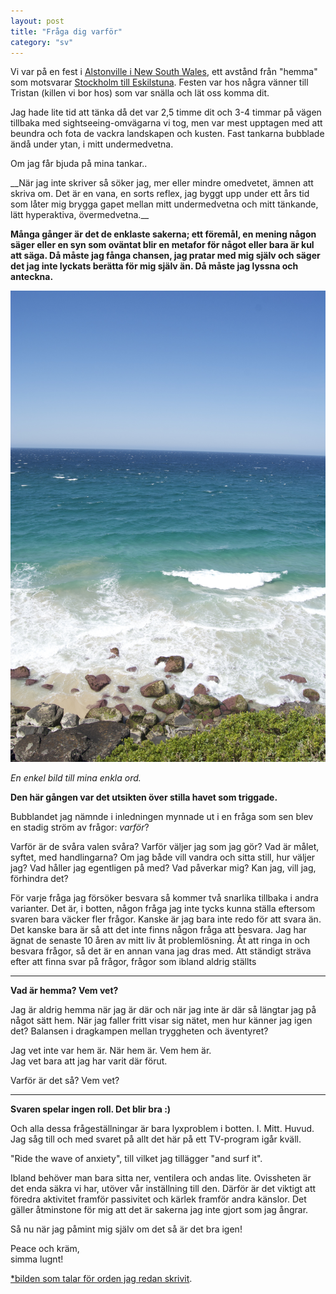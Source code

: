 ```yaml
---
layout: post
title: "Fråga dig varför"
category: "sv"
---
```


Vi var på en fest i [Alstonville i New South Wales](http://goo.gl/maps/FVp4f),
ett avstånd från "hemma" som motsvarar [Stockholm till
Eskilstuna](http://goo.gl/maps/ADJ5n). Festen var hos några vänner till Tristan
(killen vi bor hos) som var snälla och lät oss komma dit.

Jag hade lite tid att tänka då det var 2,5 timme dit och 3-4 timmar på vägen
tillbaka med sightseeing-omvägarna vi tog, men var mest upptagen med att
beundra och fota de vackra landskapen och kusten. Fast tankarna bubblade ändå
under ytan, i mitt undermedvetna.

Om jag får bjuda på mina tankar..

<div class="row-fluid">
<div class="span6" markdown="1">
__När jag inte skriver så söker jag, mer eller mindre omedvetet, ämnen att
skriva om. Det är en vana, en sorts reflex, jag byggt upp under ett års tid som
låter mig brygga gapet mellan mitt undermedvetna och mitt tänkande, lätt
hyperaktiva, övermedvetna.__

__Många gånger är det de enklaste sakerna; ett föremål, en mening någon säger
eller en syn som oväntat blir en metafor för något eller bara är kul att säga.
Då måste jag fånga chansen, jag pratar med mig själv och säger det jag inte
lyckats berätta för mig själv än. Då måste jag lyssna och anteckna.__
</div>
<div class="span6" markdown="1">
<img src="/img/131104/DSC_6313.jpg" />

_En enkel bild till mina enkla ord._
</div>
</div>

__Den här gången var det utsikten över stilla havet som triggade.__

Bubblandet jag nämnde i inledningen mynnade ut i en fråga som sen blev en
stadig ström av frågor: _varför_?

Varför är de svåra valen svåra? Varför väljer jag som jag gör? Vad är målet,
syftet, med handlingarna? Om jag både vill vandra och sitta still, hur väljer
jag? Vad håller jag egentligen på med? Vad påverkar mig? Kan jag, vill jag,
förhindra det?

För varje fråga jag försöker besvara så kommer två snarlika tillbaka i andra
varianter. Det är, i botten, någon fråga jag inte tycks kunna ställa eftersom
svaren bara väcker fler frågor. Kanske är jag bara inte redo för att svara än.
Det kanske bara är så att det inte finns någon fråga att besvara. Jag har ägnat
de senaste 10 åren av mitt liv åt problemlösning. Åt att ringa in och besvara
frågor, så det är en annan vana jag dras med. Att ständigt sträva efter att
finna svar på frågor, frågor som ibland aldrig ställts

<hr />

__Vad är hemma? Vem vet?__

Jag är aldrig hemma när jag är där och när jag inte är där så längtar jag på
något sätt hem. När jag faller fritt visar sig nätet, men hur känner jag igen
det? Balansen i dragkampen mellan tryggheten och äventyret?

Jag vet inte var hem är. När hem är. Vem hem är.<br />Jag vet bara att jag
har varit där förut.

Varför är det så? Vem vet?

<hr />

__Svaren spelar ingen roll. Det blir bra :)__

Och alla dessa frågeställningar är bara lyxproblem i botten. I. Mitt. Huvud.
Jag såg till och med svaret på allt det här på ett TV-program igår kväll.

"Ride the wave of anxiety", till vilket jag tillägger "and surf it".

Ibland behöver man bara sitta ner, ventilera och andas lite. Ovissheten är det
enda säkra vi har, utöver vår inställning till den. Därför är det viktigt att
föredra aktivitet framför passivitet och kärlek framför andra känslor. Det
gäller åtminstone för mig att det är sakerna jag inte gjort som jag ångrar.

Så nu när jag påmint mig själv om det så är det bra igen!

Peace och kräm,<br />simma lugnt!

[\*bilden som talar för orden jag redan skrivit](/img/131104/DSC_6313.jpg).

